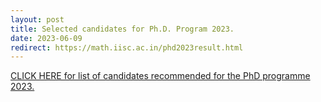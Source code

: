 ```yaml
---
layout: post
title: Selected candidates for Ph.D. Program 2023.
date: 2023-06-09
redirect: https://math.iisc.ac.in/phd2023result.html
---
```


[CLICK HERE for list of candidates recommended for the PhD programme 2023.](https://math.iisc.ac.in/phd2023result.html)
